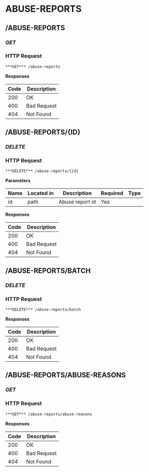 # ABUSE-REPORTS
## /ABUSE-REPORTS
### ***GET*** 

### HTTP Request 
`***GET*** /abuse-reports` 

**Responses**

| Code | Description |
| ---- | ----------- |
| 200 | OK |
| 400 | Bad Request |
| 404 | Not Found |

## /ABUSE-REPORTS/{ID}
### ***DELETE*** 

### HTTP Request 
`***DELETE*** /abuse-reports/{id}` 

**Parameters**

| Name | Located in | Description | Required | Type |
| ---- | ---------- | ----------- | -------- | ---- |
| id | path | Abuse report id | Yes |  |

**Responses**

| Code | Description |
| ---- | ----------- |
| 200 | OK |
| 400 | Bad Request |
| 404 | Not Found |

## /ABUSE-REPORTS/BATCH
### ***DELETE*** 

### HTTP Request 
`***DELETE*** /abuse-reports/batch` 

**Responses**

| Code | Description |
| ---- | ----------- |
| 200 | OK |
| 400 | Bad Request |
| 404 | Not Found |

## /ABUSE-REPORTS/ABUSE-REASONS
### ***GET*** 

### HTTP Request 
`***GET*** /abuse-reports/abuse-reasons` 

**Responses**

| Code | Description |
| ---- | ----------- |
| 200 | OK |
| 400 | Bad Request |
| 404 | Not Found |

<!-- Converted with the swagger-to-slate https://github.com/lavkumarv/swagger-to-slate -->
